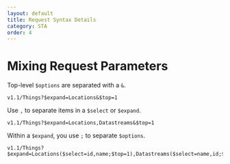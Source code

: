 ```yaml
---
layout: default
title: Request Syntax Details
category: STA
order: 4
---
```


# Mixing Request Parameters

Top-level `$options` are separated with a `&`. 

    v1.1/Things?$expand=Locations&$top=1

Use `,` to separate items in a `$select` or `$expand`.

    v1.1/Things?$expand=Locations,Datastreams&$top=1

Within a `$expand`, you use `;` to separate `$options`.

    v1.1/Things?$expand=Locations($select=id,name;$top=1),Datastreams($select=name,id;$top=1)&$top=1
